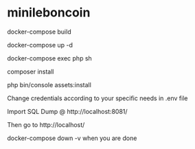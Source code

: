 # minileboncoin

docker-compose build

docker-compose up -d

docker-compose exec php sh

composer install

php bin/console assets:install

Change credentials according to your specific needs in .env file

Import SQL Dump @ http://localhost:8081/

Then go to http://localhost/

docker-compose down -v when you are done
